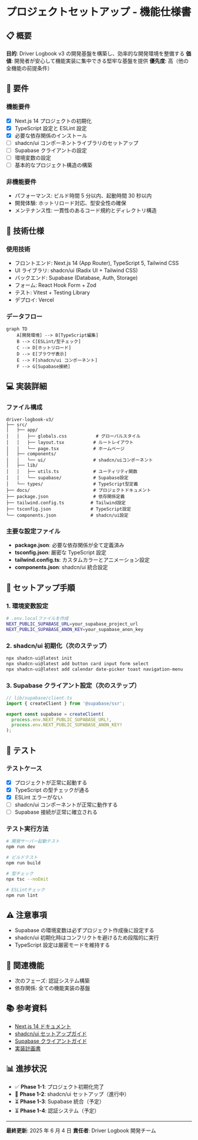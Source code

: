 # プロジェクトセットアップ - 機能仕様書

## 📋 概要

**目的**: Driver Logbook v3 の開発基盤を構築し、効率的な開発環境を整備する
**価値**: 開発者が安心して機能実装に集中できる堅牢な基盤を提供
**優先度**: 高（他の全機能の前提条件）

## 🎯 要件

### 機能要件

- [x] Next.js 14 プロジェクトの初期化
- [x] TypeScript 設定と ESLint 設定
- [x] 必要な依存関係のインストール
- [ ] shadcn/ui コンポーネントライブラリのセットアップ
- [ ] Supabase クライアントの設定
- [ ] 環境変数の設定
- [ ] 基本的なプロジェクト構造の構築

### 非機能要件

- パフォーマンス: ビルド時間 5 分以内、起動時間 30 秒以内
- 開発体験: ホットリロード対応、型安全性の確保
- メンテナンス性: 一貫性のあるコード規約とディレクトリ構造

## 🔧 技術仕様

### 使用技術

- フロントエンド: Next.js 14 (App Router), TypeScript 5, Tailwind CSS
- UI ライブラリ: shadcn/ui (Radix UI + Tailwind CSS)
- バックエンド: Supabase (Database, Auth, Storage)
- フォーム: React Hook Form + Zod
- テスト: Vitest + Testing Library
- デプロイ: Vercel

### データフロー

```mermaid
graph TD
    A[開発環境] --> B[TypeScript編集]
    B --> C[ESLint/型チェック]
    C --> D[ホットリロード]
    D --> E[ブラウザ表示]
    E --> F[shadcn/ui コンポーネント]
    F --> G[Supabase接続]
```

## 💻 実装詳細

### ファイル構成

```
driver-logbook-v3/
├── src/
│   ├── app/
│   │   ├── globals.css           # グローバルスタイル
│   │   ├── layout.tsx           # ルートレイアウト
│   │   └── page.tsx             # ホームページ
│   ├── components/
│   │   └── ui/                  # shadcn/uiコンポーネント
│   ├── lib/
│   │   ├── utils.ts             # ユーティリティ関数
│   │   └── supabase/            # Supabase設定
│   └── types/                   # TypeScript型定義
├── docs/                        # プロジェクトドキュメント
├── package.json                 # 依存関係定義
├── tailwind.config.ts          # Tailwind設定
├── tsconfig.json               # TypeScript設定
└── components.json             # shadcn/ui設定
```

### 主要な設定ファイル

- **package.json**: 必要な依存関係が全て定義済み
- **tsconfig.json**: 厳密な TypeScript 設定
- **tailwind.config.ts**: カスタムカラーとアニメーション設定
- **components.json**: shadcn/ui 統合設定

## 🚀 セットアップ手順

### 1. 環境変数設定

```bash
# .env.localファイルを作成
NEXT_PUBLIC_SUPABASE_URL=your_supabase_project_url
NEXT_PUBLIC_SUPABASE_ANON_KEY=your_supabase_anon_key
```

### 2. shadcn/ui 初期化（次のステップ）

```bash
npx shadcn-ui@latest init
npx shadcn-ui@latest add button card input form select
npx shadcn-ui@latest add calendar date-picker toast navigation-menu
```

### 3. Supabase クライアント設定（次のステップ）

```typescript
// lib/supabase/client.ts
import { createClient } from '@supabase/ssr';

export const supabase = createClient(
  process.env.NEXT_PUBLIC_SUPABASE_URL!,
  process.env.NEXT_PUBLIC_SUPABASE_ANON_KEY!
);
```

## 🧪 テスト

### テストケース

- [x] プロジェクトが正常に起動する
- [x] TypeScript の型チェックが通る
- [x] ESLint エラーがない
- [ ] shadcn/ui コンポーネントが正常に動作する
- [ ] Supabase 接続が正常に確立される

### テスト実行方法

```bash
# 開発サーバー起動テスト
npm run dev

# ビルドテスト
npm run build

# 型チェック
npx tsc --noEmit

# ESLintチェック
npm run lint
```

## ⚠️ 注意事項

- Supabase の環境変数は必ずプロジェクト作成後に設定する
- shadcn/ui 初期化時はコンフリクトを避けるため段階的に実行
- TypeScript 設定は厳密モードを維持する

## 🔗 関連機能

- 次のフェーズ: 認証システム構築
- 依存関係: 全ての機能実装の基盤

## 📚 参考資料

- [Next.js 14 ドキュメント](https://nextjs.org/docs)
- [shadcn/ui セットアップガイド](https://ui.shadcn.com/docs/installation/next)
- [Supabase クライアントガイド](https://supabase.com/docs/reference/javascript/introduction)
- [実装計画書](./IMPLEMENTATION_PLAN.md)

## 📊 進捗状況

- ✅ **Phase 1-1**: プロジェクト初期化完了
- 🚧 **Phase 1-2**: shadcn/ui セットアップ（進行中）
- ⏳ **Phase 1-3**: Supabase 統合（予定）
- ⏳ **Phase 1-4**: 認証システム（予定）

---

**最終更新**: 2025 年 6 月 4 日
**責任者**: Driver Logbook 開発チーム
